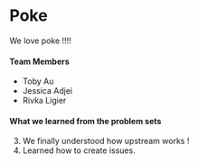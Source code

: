 # Poke
We love poke !!!! 


#### Team Members 
- Toby Au
- Jessica Adjei 
- Rivka Ligier

#### What we learned from the problem sets 
3. We finally understood how upstream works ! 
5. Learned how to create issues. 
